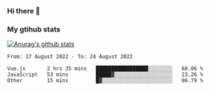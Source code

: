### Hi there 👋

### My gtihub stats

[![Anurag's github stats](https://github-readme-stats.vercel.app/api?username=gaozhidong)](https://github.com/gaozhidong/github-readme-stats)

<!--START_SECTION:waka-->

```text
From: 17 August 2022 - To: 24 August 2022

Vue.js       2 hrs 35 mins   █████████████████░░░░░░░░   68.06 %
JavaScript   53 mins         █████▓░░░░░░░░░░░░░░░░░░░   23.26 %
Other        15 mins         █▓░░░░░░░░░░░░░░░░░░░░░░░   06.79 %
```

<!--END_SECTION:waka-->